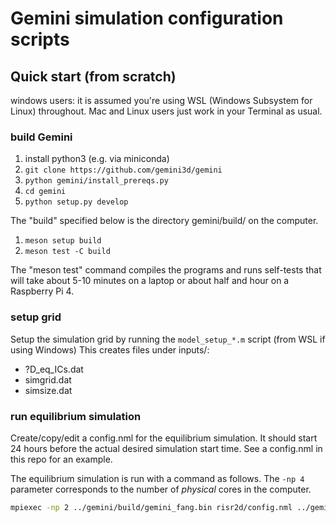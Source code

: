 # Gemini simulation configuration scripts


## Quick start (from scratch)

windows users: it is assumed you're using WSL (Windows Subsystem for Linux) throughout.
Mac and Linux users just work in your Terminal as usual.

### build Gemini


1. install python3 (e.g. via miniconda)
2. `git clone https://github.com/gemini3d/gemini`
3. `python gemini/install_prereqs.py`
5. `cd gemini`
6. `python setup.py develop`

The "build" specified below is the directory gemini/build/ on the computer.

1. `meson setup build`
2. `meson test -C build`

The "meson test" command compiles the programs and runs self-tests that will take
about 5-10 minutes on a laptop or about half and hour on a Raspberry Pi 4.

### setup grid

Setup the simulation grid by running the `model_setup_*.m` script (from WSL if using Windows)
This creates files under inputs/:

* ?D_eq_ICs.dat
* simgrid.dat
* simsize.dat

### run equilibrium simulation

Create/copy/edit a config.nml for the equilibrium simulation.
It should start 24 hours before the actual desired simulation start time.
See a config.nml in this repo for an example.

The equilibrium simulation is run with a command as follows.
The `-np 4` parameter corresponds to the number of *physical* cores in the computer.

```sh
mpiexec -np 2 ../gemini/build/gemini_fang.bin risr2d/config.nml ../gemini_sim/2deq
```

